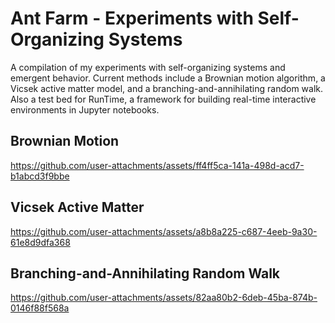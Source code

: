 Ant Farm - Experiments with Self-Organizing Systems
===================================================
A compilation of my experiments with self-organizing systems and emergent behavior. Current methods include a Brownian motion algorithm, a Vicsek active matter model, and a branching-and-annihilating random walk. Also a test bed for RunTime, a framework for building real-time interactive environments in Jupyter notebooks. 

## Brownian Motion
https://github.com/user-attachments/assets/ff4ff5ca-141a-498d-acd7-b1abcd3f9bbe

## Vicsek Active Matter
https://github.com/user-attachments/assets/a8b8a225-c687-4eeb-9a30-61e8d9dfa368

## Branching-and-Annihilating Random Walk
https://github.com/user-attachments/assets/82aa80b2-6deb-45ba-874b-0146f88f568a
